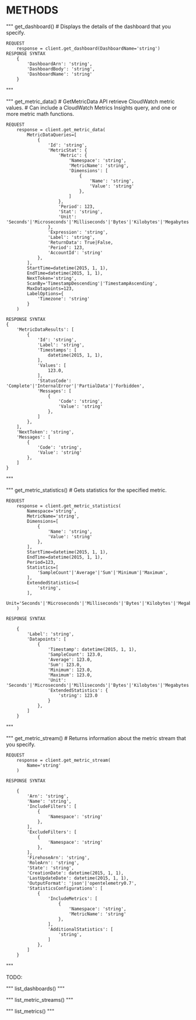 
# METHODS

""" 
    get_dashboard() # Displays the details of the dashboard that you specify.
    
    REQUEST
        response = client.get_dashboard(DashboardName='string')
    RESPONSE SYNTAX
        {
            'DashboardArn': 'string',
            'DashboardBody': 'string',
            'DashboardName': 'string'
        }
""" 

""" 
    get_metric_data() # GetMetricData API retrieve CloudWatch metric values.
                      # Can include a CloudWatch Metrics Insights query, and one or more metric math functions.

    REQUEST
        response = client.get_metric_data(
            MetricDataQueries=[
                {
                    'Id': 'string',
                    'MetricStat': {
                        'Metric': {
                            'Namespace': 'string',
                            'MetricName': 'string',
                            'Dimensions': [
                                {
                                    'Name': 'string',
                                    'Value': 'string'
                                },
                            ]
                        },
                        'Period': 123,
                        'Stat': 'string',
                        'Unit': 'Seconds'|'Microseconds'|'Milliseconds'|'Bytes'|'Kilobytes'|'Megabytes'|'Gigabytes'|'Terabytes'|'Bits'|'Kilobits'|'Megabits'|'Gigabits'|'Terabits'|'Percent'|'Count'|'Bytes/Second'|'Kilobytes/Second'|'Megabytes/Second'|'Gigabytes/Second'|'Terabytes/Second'|'Bits/Second'|'Kilobits/Second'|'Megabits/Second'|'Gigabits/Second'|'Terabits/Second'|'Count/Second'|'None'
                    },
                    'Expression': 'string',
                    'Label': 'string',
                    'ReturnData': True|False,
                    'Period': 123,
                    'AccountId': 'string'
                },
            ],
            StartTime=datetime(2015, 1, 1),
            EndTime=datetime(2015, 1, 1),
            NextToken='string',
            ScanBy='TimestampDescending'|'TimestampAscending',
            MaxDatapoints=123,
            LabelOptions={
                'Timezone': 'string'
            }
        )

    RESPONSE SYNTAX 
    {
        'MetricDataResults': [
            {
                'Id': 'string',
                'Label': 'string',
                'Timestamps': [
                    datetime(2015, 1, 1),
                ],
                'Values': [
                    123.0,
                ],
                'StatusCode': 'Complete'|'InternalError'|'PartialData'|'Forbidden',
                'Messages': [
                    {
                        'Code': 'string',
                        'Value': 'string'
                    },
                ]
            },
        ],
        'NextToken': 'string',
        'Messages': [
            {
                'Code': 'string',
                'Value': 'string'
            },
        ]
    }
""" 

""" 
    get_metric_statistics() # Gets statistics for the specified metric.
    
    REQUEST
        response = client.get_metric_statistics(
            Namespace='string',
            MetricName='string',
            Dimensions=[
                {
                    'Name': 'string',
                    'Value': 'string'
                },
            ],
            StartTime=datetime(2015, 1, 1),
            EndTime=datetime(2015, 1, 1),
            Period=123,
            Statistics=[
                'SampleCount'|'Average'|'Sum'|'Minimum'|'Maximum',
            ],
            ExtendedStatistics=[
                'string',
            ],
            Unit='Seconds'|'Microseconds'|'Milliseconds'|'Bytes'|'Kilobytes'|'Megabytes'|'Gigabytes'|'Terabytes'|'Bits'|'Kilobits'|'Megabits'|'Gigabits'|'Terabits'|'Percent'|'Count'|'Bytes/Second'|'Kilobytes/Second'|'Megabytes/Second'|'Gigabytes/Second'|'Terabytes/Second'|'Bits/Second'|'Kilobits/Second'|'Megabits/Second'|'Gigabits/Second'|'Terabits/Second'|'Count/Second'|'None'
        )

    RESPONSE SYNTAX

        {
            'Label': 'string',
            'Datapoints': [
                {
                    'Timestamp': datetime(2015, 1, 1),
                    'SampleCount': 123.0,
                    'Average': 123.0,
                    'Sum': 123.0,
                    'Minimum': 123.0,
                    'Maximum': 123.0,
                    'Unit': 'Seconds'|'Microseconds'|'Milliseconds'|'Bytes'|'Kilobytes'|'Megabytes'|'Gigabytes'|'Terabytes'|'Bits'|'Kilobits'|'Megabits'|'Gigabits'|'Terabits'|'Percent'|'Count'|'Bytes/Second'|'Kilobytes/Second'|'Megabytes/Second'|'Gigabytes/Second'|'Terabytes/Second'|'Bits/Second'|'Kilobits/Second'|'Megabits/Second'|'Gigabits/Second'|'Terabits/Second'|'Count/Second'|'None',
                    'ExtendedStatistics': {
                        'string': 123.0
                    }
                },
            ]
        }

""" 

""" 
    get_metric_stream() # Returns information about the metric stream that you specify.

    REQUEST 
        response = client.get_metric_stream(
            Name='string'
        )

    RESPONSE SYNTAX 
    
        {
            'Arn': 'string',
            'Name': 'string',
            'IncludeFilters': [
                {
                    'Namespace': 'string'
                },
            ],
            'ExcludeFilters': [
                {
                    'Namespace': 'string'
                },
            ],
            'FirehoseArn': 'string',
            'RoleArn': 'string',
            'State': 'string',
            'CreationDate': datetime(2015, 1, 1),
            'LastUpdateDate': datetime(2015, 1, 1),
            'OutputFormat': 'json'|'opentelemetry0.7',
            'StatisticsConfigurations': [
                {
                    'IncludeMetrics': [
                        {
                            'Namespace': 'string',
                            'MetricName': 'string'
                        },
                    ],
                    'AdditionalStatistics': [
                        'string',
                    ]
                },
            ]
        }
""" 


TODO: 

""" 
    list_dashboards()
""" 

""" 
    list_metric_streams()
""" 

""" 
    list_metrics()
""" 